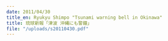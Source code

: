 ```yaml
---
date: 2011/04/30
title_en: Ryukyu Shimpo "Tsunami warning bell in Okinawa"
title: 琉球新報「津波 沖縄にも警鐘」
file: "/uploads/s20110430.pdf"
---
```

